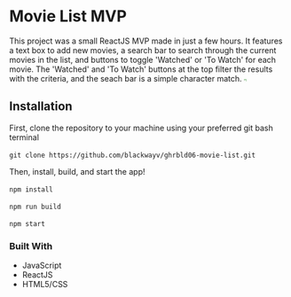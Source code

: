 # Movie List MVP
This project was a small ReactJS MVP made in just a few hours. It features a text box to add new movies, a search bar to search through the current movies in the list, and buttons to toggle 'Watched' or 'To Watch' for each movie. The 'Watched' and 'To Watch' buttons at the top filter the results with the criteria, and the seach bar is a simple character match.
<img src='movielist-ex1.JPG' width='5em'>


## Installation
First, clone the repository to your machine using your preferred git bash terminal

`git clone https://github.com/blackwayv/ghrbld06-movie-list.git`

Then, install, build, and start the app!

`npm install`

`npm run build`

`npm start`

### Built With
* JavaScript
* ReactJS
* HTML5/CSS
